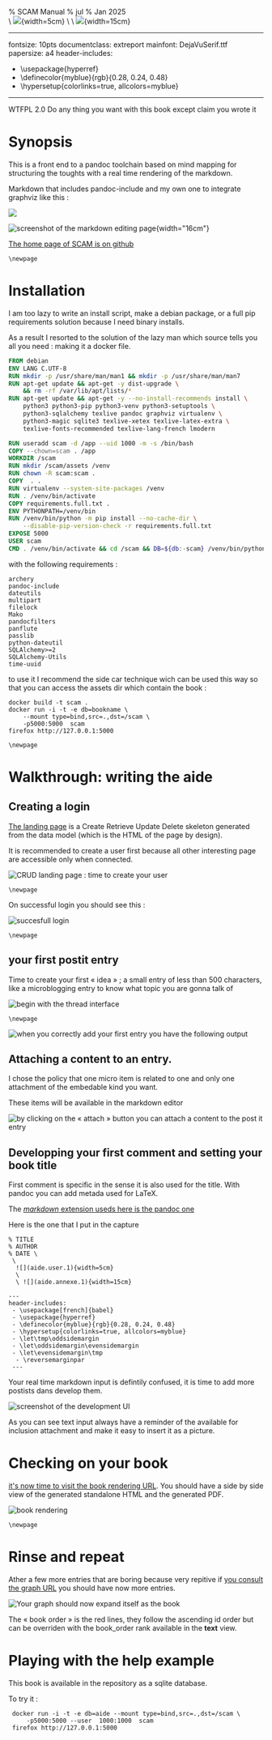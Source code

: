 % SCAM Manual
% jul 
% Jan 2025 \
  \ 
  ![](aide.user.1){width=5cm} 
  \ 
  \ ![](aide.annexe.1){width=15cm}

---
fontsize: 10pts
documentclass: extreport
mainfont: DejaVuSerif.ttf 
papersize: a4 
header-includes:
 - \usepackage{hyperref}
 - \definecolor{myblue}{rgb}{0.28, 0.24, 0.48}
 - \hypersetup{colorlinks=true, allcolors=myblue} 
---

WTFPL 2.0 Do any thing you want with this book except claim you wrote it

# Synopsis

This is a front end to a pandoc toolchain based on mind mapping for
structuring the toughts with a real time rendering of the markdown.

Markdown that includes pandoc-include and my own one to integrate
graphviz like this :

![](6d9ab102426642bf07cc1ea68d2e1770fca90d0f.png)

![screenshot of the markdown editing page](aide.annexe.2){width="16cm"}

[The home page of SCAM is on github](http://github.com/jul/scam)

```{=tex}
\newpage
```
# Installation

I am too lazy to write an install script, make a debian package, or a
full pip requirements solution because I need binary installs.

As a result I resorted to the solution of the lazy man which source
tells you all you need : making it a docker file.

``` dockerfile
FROM debian
ENV LANG C.UTF-8
RUN mkdir -p /usr/share/man/man1 && mkdir -p /usr/share/man/man7
RUN apt-get update && apt-get -y dist-upgrade \
    && rm -rf /var/lib/apt/lists/*
RUN apt-get update && apt-get -y --no-install-recommends install \
	python3 python3-pip python3-venv python3-setuptools \
    python3-sqlalchemy texlive pandoc graphviz virtualenv \
    python3-magic sqlite3 texlive-xetex texlive-latex-extra \
    texlive-fonts-recommended texlive-lang-french lmodern

RUN useradd scam -d /app --uid 1000 -m -s /bin/bash
COPY --chown=scam . /app
WORKDIR /scam
RUN mkdir /scam/assets /venv
RUN chown -R scam:scam .
COPY  . .
RUN virtualenv --system-site-packages /venv
RUN . /venv/bin/activate
COPY requirements.full.txt .
ENV PYTHONPATH=/venv/bin
RUN /venv/bin/python -m pip install --no-cache-dir \
    --disable-pip-version-check -r requirements.full.txt
EXPOSE 5000
USER scam
CMD . /venv/bin/activate && cd /scam && DB=${db:-scam} /venv/bin/python /app/scam.py
```

with the following requirements :

    archery
    pandoc-include
    dateutils
    multipart
    filelock
    Mako
    pandocfilters
    panflute
    passlib
    python-dateutil
    SQLAlchemy>=2
    SQLAlchemy-Utils
    time-uuid

to use it I recommend the side car technique wich can be used this way
so that you can access the assets dir which contain the book :

    docker build -t scam . 
    docker run -i -t -e db=bookname \
        --mount type=bind,src=.,dst=/scam \
        -p5000:5000  scam 
    firefox http://127.0.0.1:5000

```{=tex}
\newpage
```
# Walkthrough: writing the aide

## Creating a login

[The landing page](http://127.0.0.1:5000/) is a Create Retrieve Update
Delete skeleton generated from the data model (which is the HTML of the
page by design).

It is recommended to create a user first because all other interesting
page are accessible only when connected.

![CRUD landing page : time to create your user](aide.annexe.4)

```{=tex}
\newpage
```
On successful login you should see this :

![succesfull login](aide.annexe.6)

```{=tex}
\newpage
```
## your first postit entry

Time to create your first « idea » ; a small entry of less than 500
characters, like a microblogging entry to know what topic you are gonna
talk of

![begin with the **thread** interface](aide.annexe.7)

```{=tex}
\newpage
```
![when you correctly add your first entry you have the following
output](aide.annexe.8)

## Attaching a content to an entry.

I chose the policy that one micro item is related to one and only one
attachment of the embedable kind you want.

These items will be available in the markdown editor

![by clicking on the « attach » button you can attach a content to the
post it entry](aide.annexe.9)

## Developping your first comment and setting your book title

First comment is specific in the sense it is also used for the title.
With pandoc you can add metada used for LaTeX.

The [*markdown* extension useds here is the pandoc
one](https://pandoc.org/MANUAL.html#pandocs-markdown)

Here is the one that I put in the capture

    % TITLE
    % AUTHOR
    % DATE \
     \ 
      ![](aide.user.1){width=5cm} 
      \ 
      \ ![](aide.annexe.1){width=15cm}

    ---
    header-includes:
     - \usepackage[french]{babel}
     - \usepackage{hyperref}
     - \definecolor{myblue}{rgb}{0.28, 0.24, 0.48}
     - \hypersetup{colorlinks=true, allcolors=myblue} 
     - \let\tmp\oddsidemargin
     - \let\oddsidemargin\evensidemargin
     - \let\evensidemargin\tmp
      - \reversemarginpar
     ---

Your real time markdown input is defintily confused, it is time to add
more postists dans develop them.

![screenshot of the development UI](aide.annexe.10)

As you can see text input always have a reminder of the available for
inclusion attachment and make it easy to insert it as a picture.

# Checking on your book

[it's now time to visit the book rendering
URL](http://127.0.0.1:5000/book). You should have a side by side view of
the generated standalone HTML and the generated PDF.

![book rendering](aide.annexe.11)

```{=tex}
\newpage
```
# Rinse and repeat

Ather a few more entries that are boring because very repitive if [you
consult the graph URL](http://127.0.0.1:5000/svg) you should have now
more entries.

![Your graph should now expand itself as the book](aide.annexe.12)

The « book order » is the red lines, they follow the ascending id order
but can be overriden with the book_order rank available in the **text**
view.

# Playing with the help example

This book is available in the repository as a sqlite database.

To try it :

     docker run -i -t -e db=aide --mount type=bind,src=.,dst=/scam \
         -p5000:5000 --user  1000:1000  scam
     firefox http://127.0.0.1:5000
